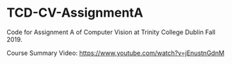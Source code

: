 # TCD-CV-AssignmentA

Code for Assignment A of Computer Vision at Trinity College Dublin Fall 2019. 

Course Summary Video: https://www.youtube.com/watch?v=jEnustnGdnM
